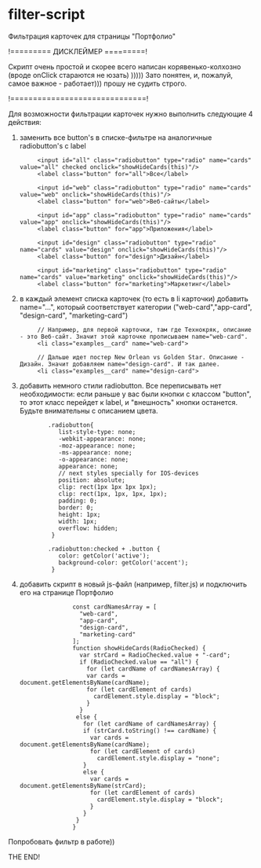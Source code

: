 # filter-script
Фильтрация карточек для страницы "Портфолио"

!========= ДИСКЛЕЙМЕР =========!

Скрипт очень простой и скорее всего написан корявенько-колхозно (вроде onClick стараются не юзать) )))))
Зато понятен, и, пожалуй, самое важное - работает))) прошу не судить строго.

!==============================!

Для возможности фильтрации карточек нужно выполнить следующие 4 действия:
1. заменить все button's в списке-фильтре на аналогичные radiobutton's с label

            <input id="all" class="radiobutton" type="radio" name="cards" value="all" checked onclick="showHideCards(this)"/>
            <label class="button" for="all">Все</label>
            
            <input id="web" class="radiobutton" type="radio" name="cards" value="web" onclick="showHideCards(this)"/>
            <label class="button" for="web">Веб-сайты</label>
            
            <input id="app" class="radiobutton" type="radio" name="cards" value="app" onclick="showHideCards(this)"/>
            <label class="button" for="app">Приложения</label>
            
            <input id="design" class="radiobutton" type="radio" name="cards" value="design" onclick="showHideCards(this)"/>
            <label class="button" for="design">Дизайн</label>
            
            <input id="marketing" class="radiobutton" type="radio" name="cards" value="marketing" onclick="showHideCards(this)"/>
            <label class="button" for="marketing">Маркетинг</label>

2. в каждый элемент списка карточек (то есть в li карточки) добавить name="...", 
    который соответствует категории ("web-card","app-card", "design-card", "marketing-card")
            
            // Например, для первой карточки, там где Технокряк, описание - это Веб-сайт. Значит этой карточке прописываем name="web-card".
            <li class="examples__card" name="web-card">

            // Дальше идет постер New Orlean vs Golden Star. Описание - Дизайн. Значит добавляем name="design-card". И так далее.
            <li class="examples__card" name="design-card">

3. добавить немного стили radiobutton. Все переписывать нет необходимости: если раньше у вас были кнопки с классом "button", 
    то этот класс перейдет к label, и "внешность" кнопки останется. Будьте внимательны с описанием цвета.

               .radiobutton{
                  list-style-type: none;
                  -webkit-appearance: none;
                  -moz-appearance: none;
                  -ms-appearance: none;
                  -o-appearance: none;
                  appearance: none;
                  // next styles specially for IOS-devices
                  position: absolute;
                  clip: rect(1px 1px 1px 1px);
                  clip: rect(1px, 1px, 1px, 1px);
                  padding: 0;
                  border: 0;
                  height: 1px;
                  width: 1px;
                  overflow: hidden;
                }

               .radiobutton:checked + .button {
                  color: getColor('active');  
                  background-color: getColor('accent');
                }
    
    
4. добавить скрипт в новый js-файл (например, filter.js) и подключить его на странице Портфолио

                      const cardNamesArray = [
                        "web-card",
                        "app-card",
                        "design-card",
                        "marketing-card"
                      ];
                      function showHideCards(RadioChecked) {
                        var strCard = RadioChecked.value + "-card";
                        if (RadioChecked.value == "all") {
                          for (let cardName of cardNamesArray) {
                          var cards = document.getElementsByName(cardName);
                          for (let cardElement of cards)
                            cardElement.style.display = "block";
                          }
                        }
                       else {
                         for (let cardName of cardNamesArray) {
                         if (strCard.toString() !== cardName) {
                           var cards = document.getElementsByName(cardName);
                           for (let cardElement of cards) 
                             cardElement.style.display = "none";
                         } 
                         else {
                           var cards = document.getElementsByName(strCard);
                           for (let cardElement of cards)
                             cardElement.style.display = "block";
                           }
                         }
                       }
                      }

Попробовать фильтр в работе))

THE END!
